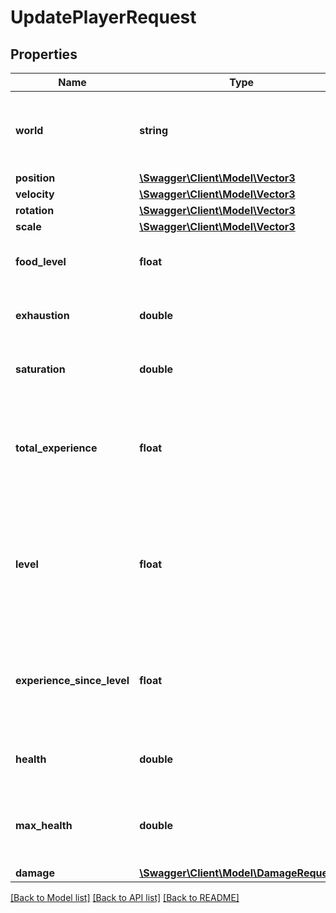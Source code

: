 # UpdatePlayerRequest

## Properties
Name | Type | Description | Notes
------------ | ------------- | ------------- | -------------
**world** | **string** | The UUID or name of the world that the player is moved to. | [optional] 
**position** | [**\Swagger\Client\Model\Vector3**](Vector3.md) |  | [optional] 
**velocity** | [**\Swagger\Client\Model\Vector3**](Vector3.md) |  | [optional] 
**rotation** | [**\Swagger\Client\Model\Vector3**](Vector3.md) |  | [optional] 
**scale** | [**\Swagger\Client\Model\Vector3**](Vector3.md) |  | [optional] 
**food_level** | **float** | The new food level of the player. | [optional] 
**exhaustion** | **double** | The new exhaustion level of the player. | [optional] 
**saturation** | **double** | The new saturation level of the player. | [optional] 
**total_experience** | **float** | The total amount of experience the player has. This implicitly also sets the level. | [optional] 
**level** | **float** | The current level of the player. This is also defined by the total amount of experience the player has. | [optional] 
**experience_since_level** | **float** | The amount of experience since the last level up that the player has collected. | [optional] 
**health** | **double** | The current amount of health the player has. | [optional] 
**max_health** | **double** | The total amount of health the player can have at maximum. | [optional] 
**damage** | [**\Swagger\Client\Model\DamageRequest1**](DamageRequest1.md) |  | [optional] 

[[Back to Model list]](../README.md#documentation-for-models) [[Back to API list]](../README.md#documentation-for-api-endpoints) [[Back to README]](../README.md)


